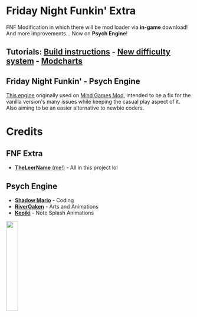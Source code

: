 # Friday Night Funkin' Extra
FNF Modification in which there will be mod loader via **in-game** download! And more improvements... Now on **Psych Engine**!
## Tutorials: [Build instructions](art/docs/building.md) - [New difficulty system](art/docs/songs.md) - [Modcharts](https://github.com/ShadowMario/FNF-PsychEngine/wiki/Lua-Script-API)

## Friday Night Funkin' - Psych Engine
[This engine](https://github.com/ShadowMario/FNF-PsychEngine) originally used on [Mind Games Mod](https://gamebanana.com/mods/301107), intended to be a fix for the vanilla version's many issues while keeping the casual play aspect of it. Also aiming to be an easier alternative to newbie coders.

# Credits
## FNF Extra
* [**TheLeerName** (me!)](https://vk.com/theleername) - All in this project lol
## Psych Engine
* [**Shadow Mario**](https://twitter.com/Shadow_Mario_) - Coding
* [**RiverOaken**](https://twitter.com/RiverOaken) - Arts and Animations
* [**Keoiki**](https://twitter.com/Keoiki_) - Note Splash Animations

<img src="https://user-images.githubusercontent.com/85291330/140801284-4bf80649-49d3-4c31-a0ae-390bb70c580b.png" width="25%"/>
